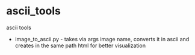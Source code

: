 # ascii_tools

ascii tools

<ul>
    <li>image_to_ascii.py - takes via args image name, converts it in ascii and creates in the same path html for better visualization</li>
</ul>
